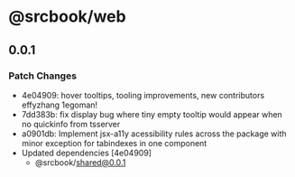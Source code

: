 # @srcbook/web

## 0.0.1

### Patch Changes

- 4e04909: hover tooltips, tooling improvements, new contributors effyzhang 1egoman!
- 7dd383b: fix display bug where tiny empty tooltip would appear when no quickinfo from tsserver
- a0901db: Implement jsx-a11y acessibility rules across the package with minor exception for tabindexes in one component
- Updated dependencies [4e04909]
  - @srcbook/shared@0.0.1
